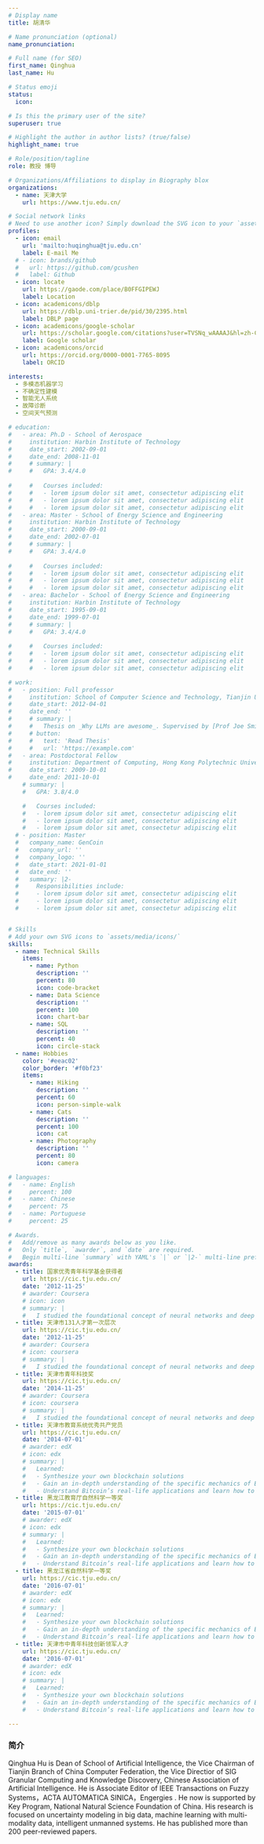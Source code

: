 ```yaml
---
# Display name
title: 胡清华

# Name pronunciation (optional)
name_pronunciation:

# Full name (for SEO)
first_name: Qinghua
last_name: Hu

# Status emoji
status:
  icon:

# Is this the primary user of the site?
superuser: true

# Highlight the author in author lists? (true/false)
highlight_name: true

# Role/position/tagline
role: 教授 博导

# Organizations/Affiliations to display in Biography blox
organizations:
  - name: 天津大学
    url: https://www.tju.edu.cn/

# Social network links
# Need to use another icon? Simply download the SVG icon to your `assets/media/icons/` folder.
profiles:
  - icon: email
    url: 'mailto:huqinghua@tju.edu.cn'
    label: E-mail Me
  # - icon: brands/github
  #   url: https://github.com/gcushen
  #   label: Github
  - icon: locate
    url: https://gaode.com/place/B0FFGIPEWJ
    label: Location
  - icon: academicons/dblp
    url: https://dblp.uni-trier.de/pid/30/2395.html
    label: DBLP page
  - icon: academicons/google-scholar
    url: https://scholar.google.com/citations?user=TVSNq_wAAAAJ&hl=zh-CN&oi=ao
    label: Google scholar
  - icon: academicons/orcid
    url: https://orcid.org/0000-0001-7765-8095
    label: ORCID

interests:
  - 多模态机器学习
  - 不确定性建模
  - 智能无人系统
  - 故障诊断
  - 空间天气预测

# education:
#   - area: Ph.D - School of Aerospace
#     institution: Harbin Institute of Technology
#     date_start: 2002-09-01
#     date_end: 2008-11-01
#     # summary: |
#     #   GPA: 3.4/4.0
      
#     #   Courses included:
#     #   - lorem ipsum dolor sit amet, consectetur adipiscing elit
#     #   - lorem ipsum dolor sit amet, consectetur adipiscing elit
#     #   - lorem ipsum dolor sit amet, consectetur adipiscing elit
#   - area: Master - School of Energy Science and Engineering
#     institution: Harbin Institute of Technology
#     date_start: 2000-09-01
#     date_end: 2002-07-01
#     # summary: |
#     #   GPA: 3.4/4.0
      
#     #   Courses included:
#     #   - lorem ipsum dolor sit amet, consectetur adipiscing elit
#     #   - lorem ipsum dolor sit amet, consectetur adipiscing elit
#     #   - lorem ipsum dolor sit amet, consectetur adipiscing elit
#   - area: Bachelor - School of Energy Science and Engineering
#     institution: Harbin Institute of Technology
#     date_start: 1995-09-01
#     date_end: 1999-07-01
#     # summary: |
#     #   GPA: 3.4/4.0
      
#     #   Courses included:
#     #   - lorem ipsum dolor sit amet, consectetur adipiscing elit
#     #   - lorem ipsum dolor sit amet, consectetur adipiscing elit
#     #   - lorem ipsum dolor sit amet, consectetur adipiscing elit

# work:
#   - position: Full professor
#     institution: School of Computer Science and Technology, Tianjin University
#     date_start: 2012-04-01
#     date_end: ''
#     # summary: |
#     #   Thesis on _Why LLMs are awesome_. Supervised by [Prof Joe Smith](https://example.com). Presented papers at 5 IEEE conferences with the contributions being published in 2 Springer journals.
#     # button:
#     #   text: 'Read Thesis'
#     #   url: 'https://example.com'
#   - area: Postdoctoral Fellow
#     institution: Department of Computing, Hong Kong Polytechnic University
#     date_start: 2009-10-01
#     date_end: 2011-10-01
    # summary: |
    #   GPA: 3.8/4.0

    #   Courses included:
    #   - lorem ipsum dolor sit amet, consectetur adipiscing elit
    #   - lorem ipsum dolor sit amet, consectetur adipiscing elit
    #   - lorem ipsum dolor sit amet, consectetur adipiscing elit
  # - position: Master
  #   company_name: GenCoin
  #   company_url: ''
  #   company_logo: ''
  #   date_start: 2021-01-01
  #   date_end: ''
  #   summary: |2-
  #     Responsibilities include:
  #     - lorem ipsum dolor sit amet, consectetur adipiscing elit
  #     - lorem ipsum dolor sit amet, consectetur adipiscing elit
  #     - lorem ipsum dolor sit amet, consectetur adipiscing elit


# Skills
# Add your own SVG icons to `assets/media/icons/`
skills:
  - name: Technical Skills
    items:
      - name: Python
        description: ''
        percent: 80
        icon: code-bracket
      - name: Data Science
        description: ''
        percent: 100
        icon: chart-bar
      - name: SQL
        description: ''
        percent: 40
        icon: circle-stack
  - name: Hobbies
    color: '#eeac02'
    color_border: '#f0bf23'
    items:
      - name: Hiking
        description: ''
        percent: 60
        icon: person-simple-walk
      - name: Cats
        description: ''
        percent: 100
        icon: cat
      - name: Photography
        description: ''
        percent: 80
        icon: camera

# languages:
#   - name: English
#     percent: 100
#   - name: Chinese
#     percent: 75
#   - name: Portuguese
#     percent: 25

# Awards.
#   Add/remove as many awards below as you like.
#   Only `title`, `awarder`, and `date` are required.
#   Begin multi-line `summary` with YAML's `|` or `|2-` multi-line prefix and indent 2 spaces below.
awards:
  - title: 国家优秀青年科学基金获得者
    url: https://cic.tju.edu.cn/
    date: '2012-11-25'
    # awarder: Coursera
    # icon: icon
    # summary: |
    #   I studied the foundational concept of neural networks and deep learning. By the end, I was familiar with the significant technological trends driving the rise of deep learning; build, train, and apply fully connected deep neural networks; implement efficient (vectorized) neural networks; identify key parameters in a neural network’s architecture; and apply deep learning to your own applications.
  - title: 天津市131人才第一次层次
    url: https://cic.tju.edu.cn/
    date: '2012-11-25'
    # awarder: Coursera
    # icon: coursera
    # summary: |
    #   I studied the foundational concept of neural networks and deep learning. By the end, I was familiar with the significant technological trends driving the rise of deep learning; build, train, and apply fully connected deep neural networks; implement efficient (vectorized) neural networks; identify key parameters in a neural network’s architecture; and apply deep learning to your own applications.
  - title: 天津市青年科技奖
    url: https://cic.tju.edu.cn/
    date: '2014-11-25'
    # awarder: Coursera
    # icon: coursera
    # summary: |
    #   I studied the foundational concept of neural networks and deep learning. By the end, I was familiar with the significant technological trends driving the rise of deep learning; build, train, and apply fully connected deep neural networks; implement efficient (vectorized) neural networks; identify key parameters in a neural network’s architecture; and apply deep learning to your own applications.
  - title: 天津市教育系统优秀共产党员
    url: https://cic.tju.edu.cn/
    date: '2014-07-01'
    # awarder: edX
    # icon: edx
    # summary: |
    #   Learned:
    #   - Synthesize your own blockchain solutions
    #   - Gain an in-depth understanding of the specific mechanics of Bitcoin
    #   - Understand Bitcoin’s real-life applications and learn how to attack and destroy Bitcoin, Ethereum, smart contracts and Dapps, and alternatives to Bitcoin’s Proof-of-Work consensus algorithm
  - title: 黑龙江教育厅自然科学一等奖
    url: https://cic.tju.edu.cn/
    date: '2015-07-01'
    # awarder: edX
    # icon: edx
    # summary: |
    #   Learned:
    #   - Synthesize your own blockchain solutions
    #   - Gain an in-depth understanding of the specific mechanics of Bitcoin
    #   - Understand Bitcoin’s real-life applications and learn how to attack and destroy Bitcoin, Ethereum, smart contracts and Dapps, and alternatives to Bitcoin’s Proof-of-Work consensus algorithm
  - title: 黑龙江省自然科学一等奖
    url: https://cic.tju.edu.cn/
    date: '2016-07-01'
    # awarder: edX
    # icon: edx
    # summary: |
    #   Learned:
    #   - Synthesize your own blockchain solutions
    #   - Gain an in-depth understanding of the specific mechanics of Bitcoin
    #   - Understand Bitcoin’s real-life applications and learn how to attack and destroy Bitcoin, Ethereum, smart contracts and Dapps, and alternatives to Bitcoin’s Proof-of-Work consensus algorithm
  - title: 天津市中青年科技创新领军人才
    url: https://cic.tju.edu.cn/
    date: '2016-07-01'
    # awarder: edX
    # icon: edx
    # summary: |
    #   Learned:
    #   - Synthesize your own blockchain solutions
    #   - Gain an in-depth understanding of the specific mechanics of Bitcoin
    #   - Understand Bitcoin’s real-life applications and learn how to attack and destroy Bitcoin, Ethereum, smart contracts and Dapps, and alternatives to Bitcoin’s Proof-of-Work consensus algorithm

---
```


### **简介**
Qinghua Hu is Dean of School of Artificial Intelligence, the Vice Chairman of Tianjin Branch of China Computer Federation, the Vice Directior of SIG Granular Computing and Knowledge Discovery, Chinese Association of Artificial Intelligence. He is Associate Editor of IEEE Transactions on Fuzzy Systems，ACTA AUTOMATICA SINICA，Engergies . He now is supported by Key Program, National Natural Science Foundation of China. His research is focused on uncertainty modeling in big data, machine learning with multi-modality data, intelligent unmanned systems. He has published more than 200 peer-reviewed papers.
